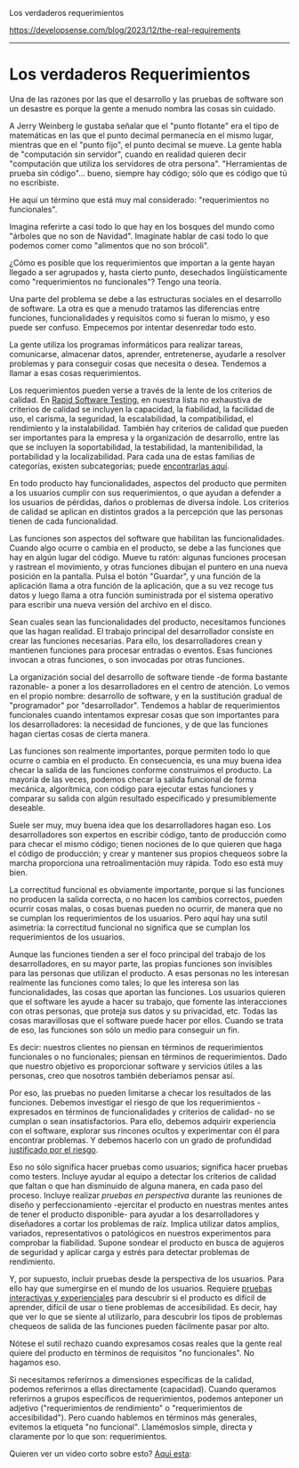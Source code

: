 Los verdaderos requerimientos

https://developsense.com/blog/2023/12/the-real-requirements

* * *

# Los verdaderos Requerimientos

Una de las razones por las que el desarrollo y las pruebas de software son un desastre es porque la gente a menudo nombra las cosas sin cuidado.

A Jerry Weinberg le gustaba señalar que el "punto flotante" era el tipo de matemáticas en las que el punto decimal permanecía en el mismo lugar, mientras que en el "punto fijo", el punto decimal se mueve. La gente habla de "computación sin servidor", cuando en realidad quieren decir "computación que utiliza los servidores de otra persona". "Herramientas de prueba sin código"... bueno, siempre hay código; sólo que es código que tú no escribiste.

He aquí un término que está muy mal considerado: "requerimientos no funcionales".

Imagina referirte a casi todo lo que hay en los bosques del mundo como "árboles que no son de Navidad". Imagínate hablar de casi todo lo que podemos comer como "alimentos que no son brócoli".

¿Cómo es posible que los requerimientos que importan a la gente hayan llegado a ser agrupados y, hasta cierto punto, desechados lingüísticamente como "requerimientos no funcionales"? Tengo una teoría.

Una parte del problema se debe a las estructuras sociales en el desarrollo de software. La otra es que a menudo tratamos las diferencias entre funciones, funcionalidades y requisitos como si fueran lo mismo, y eso puede ser confuso. Empecemos por intentar desenredar todo esto.

La gente utiliza los programas informáticos para realizar tareas, comunicarse, almacenar datos, aprender, entretenerse, ayudarle a resolver problemas y para conseguir cosas que necesita o desea. Tendemos a llamar a esas cosas requerimientos.

Los requerimientos pueden verse a través de la lente de los criterios de calidad. En [Rapid Software Testing](https://developsense.com/about-rapid-software-testing), en nuestra lista no exhaustiva de criterios de calidad se incluyen la capacidad, la fiabilidad, la facilidad de uso, el carisma, la seguridad, la escalabilidad, la compatibilidad, el rendimiento y la instalabilidad. También hay criterios de calidad que pueden ser importantes para la empresa y la organización de desarrollo, entre las que se incluyen la soportabilidad, la testabilidad, la mantenibilidad, la portabilidad y la localizabilidad. Para cada una de estas familias de categorías, existen subcategorías; puede [encontrarlas aquí](https://www.satisfice.com/download/heuristic-test-strategy-model).

En todo producto hay funcionalidades, aspectos del producto que permiten a los usuarios cumplir con sus requerimientos, o que ayudan a defender a los usuarios de pérdidas, daños o problemas de diversa índole. Los criterios de calidad se aplican en distintos grados a la percepción que las personas tienen de cada funcionalidad.

Las funciones son aspectos del software que habilitan las funcionalidades. Cuando algo ocurre o cambia en el producto, se debe a las funciones que hay en algún lugar del código. Mueve tu ratón: algunas funciones procesan y rastrean el movimiento, y otras funciones dibujan el puntero en una nueva posición en la pantalla. Pulsa el botón "Guardar", y una función de la aplicación llama a otra función de la aplicación, que a su vez recoge tus datos y luego llama a otra función suministrada por el sistema operativo para escribir una nueva versión del archivo en el disco.

Sean cuales sean las funcionalidades del producto, necesitamos funciones que las hagan realidad. El trabajo principal del desarrollador consiste en crear las funciones necesarias. Para ello, los desarrolladores crean y mantienen funciones para procesar entradas o eventos. Esas funciones invocan a otras funciones, o son invocadas por otras funciones.

La organización social del desarrollo de software tiende -de forma bastante razonable- a poner a los desarrolladores en el centro de atención. Lo vemos en el propio nombre: desarrollo de software, y en la sustitución gradual de "programador" por "desarrollador". Tendemos a hablar de requerimientos funcionales cuando intentamos expresar cosas que son importantes para los desarrolladores: la necesidad de funciones, y de que las funciones hagan ciertas cosas de cierta manera.

Las funciones son realmente importantes, porque permiten todo lo que ocurre o cambia en el producto. En consecuencia, es una muy buena idea checar la salida de las funciones conforme construimos el producto. La mayoría de las veces, podemos checar la salida funcional de forma mecánica, algorítmica, con código para ejecutar estas funciones y comparar su salida con algún resultado especificado y presumiblemente deseable.

Suele ser muy, muy buena idea que los desarrolladores hagan eso. Los desarrolladores son expertos en escribir código, tanto de producción como para checar el mismo código; tienen nociones de lo que quieren que haga el código de producción; y crear y mantener sus propios chequeos sobre la marcha proporciona una retroalimentación muy rápida. Todo eso está muy bien.

La correctitud funcional es obviamente importante, porque si las funciones no producen la salida correcta, o no hacen los cambios correctos, pueden ocurrir cosas malas, o cosas buenas pueden no ocurrir, de manera que no se cumplan los requerimientos de los usuarios. Pero aquí hay una sutil asimetría: la correctitud funcional no significa que se cumplan los requerimientos de los usuarios.

Aunque las funciones tienden a ser el foco principal del trabajo de los desarrolladores, en su mayor parte, las propias funciones son invisibles para las personas que utilizan el producto. A esas personas no les interesan realmente las funciones como tales; lo que les interesa son las funcionalidades, las cosas que aportan las funciones. Los usuarios quieren que el software les ayude a hacer su trabajo, que fomente las interacciones con otras personas, que proteja sus datos y su privacidad, etc. Todas las cosas maravillosas que el software puede hacer por ellos. Cuando se trata de eso, las funciones son sólo un medio para conseguir un fin.

Es decir: nuestros clientes no piensan en términos de requerimientos funcionales o no funcionales; piensan en términos de requerimientos. Dado que nuestro objetivo es proporcionar software y servicios útiles a las personas, creo que nosotros también deberíamos pensar así.

Por eso, las pruebas no pueden limitarse a checar los resultados de las funciones. Debemos investigar el riesgo de que los requerimientos -expresados en términos de funcionalidades y criterios de calidad- no se cumplan o sean insatisfactorios. Para ello, debemos adquirir experiencia con el software, explorar sus rincones ocultos y experimentar con él para encontrar problemas. Y debemos hacerlo con un grado de profundidad [justificado por el riesgo](https://developsense.com/blog/2022/01/testing-deep-and-shallow).

Eso no sólo significa hacer pruebas como usuarios; significa hacer pruebas como testers. Incluye ayudar al equipo a detectar los criterios de calidad que faltan o que han disminuido de alguna manera, en cada paso del proceso. Incluye realizar *pruebas en perspectiva* durante las reuniones de diseño y perfeccionamiento -ejercitar el producto en nuestras mentes antes de tener el producto disponible- para ayudar a los desarrolladores y diseñadores a cortar los problemas de raíz. Implica utilizar datos amplios, variados, representativos o patológicos en nuestros experimentos para comprobar la fiabilidad. Supone sondear el producto en busca de agujeros de seguridad y aplicar carga y estrés para detectar problemas de rendimiento.

Y, por supuesto, incluir pruebas desde la perspectiva de los usuarios. Para ello hay que sumergirse en el mundo de los usuarios. Requiere [pruebas interactivas y experienciales](https://www.developsense.com/blog/2021/08/alternatives-to-manual-testing-experiential-attended-exploratory/) para descubrir si el producto es difícil de aprender, difícil de usar o tiene problemas de accesibilidad. Es decir, hay que ver lo que se siente al utilizarlo, para descubrir los tipos de problemas chequeos de salida de las funciones pueden fácilmente pasar por alto.

Nótese el sutil rechazo cuando expresamos cosas reales que la gente real quiere del producto en términos de requisitos "no funcionales". No hagamos eso.

Si necesitamos referirnos a dimensiones específicas de la calidad, podemos referirnos a ellas directamente (capacidad). Cuando queramos referirnos a grupos específicos de requerimientos, podemos anteponer un adjetivo ("requerimientos de rendimiento" o "requerimientos de accesibilidad"). Pero cuando hablemos en términos más generales, evitemos la etiqueta "no funcional". Llamémoslos simple, directa y claramente por lo que son: requerimientos.

Quieren ver un video corto sobre esto? [Aqui esta](https://youtu.be/fjr2GtUwVLQ):